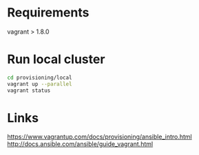 # Requirements

vagrant > 1.8.0

# Run local cluster

```bash
cd provisioning/local
vagrant up --parallel
vagrant status
```

# Links

https://www.vagrantup.com/docs/provisioning/ansible_intro.html
http://docs.ansible.com/ansible/guide_vagrant.html